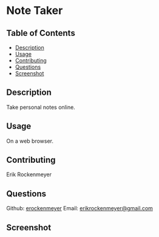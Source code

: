 # Note Taker
## Table of Contents
- [Description](README.md#description)
- [Usage](README.md#usage)
- [Contributing](README.md#contributing)
- [Questions](README.md#questions)
- [Screenshot](README.md#screenshot)

## Description
Take personal notes online.

## Usage
On a web browser.

## Contributing
Erik Rockenmeyer

## Questions
Github: [erockenmeyer](https://github.com/erockenmeyer)
Email: erikrockenmeyer@gmail.com

## Screenshot